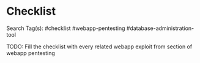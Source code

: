 # Checklist

Search Tag(s): #checklist #webapp-pentesting #database-administration-tool

TODO: Fill the checklist with every related webapp exploit from section of webapp pentesting